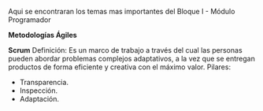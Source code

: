 Aqui se encontraran los temas mas importantes del Bloque I - Módulo Programador

**Metodologías Ágiles**

**Scrum**
Definición: Es un marco de trabajo a través del cual las personas pueden abordar problemas complejos adaptativos, a la vez que se entregan productos de forma eficiente y creativa con el máximo valor.
Pilares:

- Transparencia.
- Inspección.
- Adaptación.
